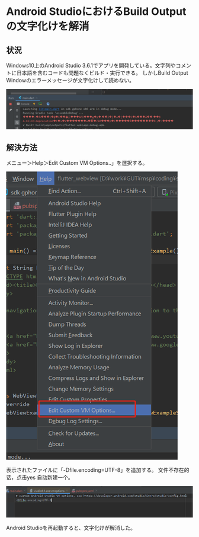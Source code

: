 # Android StudioにおけるBuild Outputの文字化けを解消
## 状況

Windows10上のAndroid Studio 3.6.1でアプリを開発している。文字列やコメントに日本語を含むコードも問題なくビルド・実行できる。
しかしBuild Output Windowのエラーメッセージが文字化けして読めない。

![](img/2020-10-15-11-51-37.png)

## 解決方法

メニュー＞Help＞Edit Custom VM Options..」を選択する。

![](img/2020-10-15-11-52-50.png)

表示されたファイルに「-Dfile.encoding=UTF-8」を追加する。
文件不存在的话，点击yes 自动新建一个。

![](img/2020-10-15-11-54-33.png)

Android Studioを再起動すると、文字化けが解消した。



